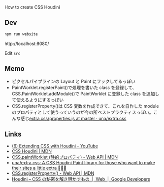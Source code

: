 How to create CSS Houdini

## Dev

```bash
npm run website
```
http://localhost:8080/

Edit `src`

## Memo

- ピクセルパイプラインの Layout と Paint にフックしてるっぽい
- PaintWorklet.registerPaint()で処理を書いた class を登録して、CSS.PaintWorklet.addModule()で PaintWorklet に登録した class を追加して使えるようにするっぽい
- CSS.registerProperty()は CSS 変数を作成できて、これを自作した module のプロパティとして使うっていうのが今の所ベストプラクティスっぽい。こんな感じ[extra\.css/properties\.js at master · una/extra\.css](https://github.com/una/extra.css/blob/master/lib/scallopedBorder/properties.js)

## Links

- [\(6\) Extending CSS with Houdini \- YouTube](https://www.youtube.com/watch?v=5eBar5TI71M)
- [CSS Houdini \| MDN](https://developer.mozilla.org/ja/docs/Web/Houdini)
- [CSS\.paintWorklet \(静的プロパティ\) \- Web API \| MDN](https://developer.mozilla.org/ja/docs/Web/API/CSS/paintWorklet)
- [una/extra\.css: A CSS Houdini Paint library for those who want to make their sites a little extra 💁🏻‍♀️](https://github.com/una/extra.css#readme)
- [CSS\.registerProperty\(\) \- Web API \| MDN](https://developer.mozilla.org/ja/docs/Web/API/CSS/RegisterProperty)
- [Houdini – CSS の秘密を解き明かすもの  \|  Web  \|  Google Developers](https://developers.google.com/web/updates/2016/05/houdini?hl=ja)
